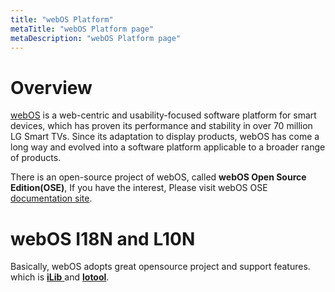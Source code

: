 ```yaml
---
title: "webOS Platform"
metaTitle: "webOS Platform page"
metaDescription: "webOS Platform page"
---
```



Overview
=============

[webOS](https://en.wikipedia.org/wiki/WebOS) is a web-centric and usability-focused software platform for smart devices, which has proven its performance and stability in over 70 million LG Smart TVs. Since its adaptation to display products, webOS has come a long way and evolved into a software platform applicable to a broader range of products.

There is an open-source project of webOS, called __webOS Open Source Edition(OSE)__, If you have the interest, Please visit webOS OSE [documentation site](https://www.webosose.org/).


webOS I18N and L10N
=============
Basically, webOS adopts great opensource project and support features. which is [__iLib__ ](https://github.com/iLib-js/iLib )and [__lotool__](https://github.com/iLib-js/loctool).

